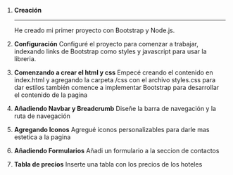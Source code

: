 1. **Creación** <hr>
He creado mi primer proyecto con Bootstrap y Node.js.

2. **Configuración**
Configuré el proyecto para comenzar a trabajar, indexando links de Bootstrap como styles y javascript para usar la libreria.

3. **Comenzando a crear el html y css**
Empecé creando el contenido en index.html y agregando la carpeta /css con el archivo styles.css para dar estilos
también comence a implementar Bootstrap para desarrollar el contenido de la pagina

4. **Añadiendo Navbar y Breadcrumb**
Diseñe la barra de navegación y la ruta de navegación

5. **Agregando Iconos**
Agregué iconos personalizables para darle mas estetica a la pagina

6. **Añadiendo Formularios**
Añadi un formulario a la seccion de contactos

7. **Tabla de precios**
Inserte una tabla con los precios de los hoteles